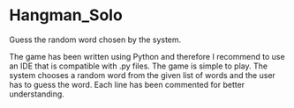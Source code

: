 # Hangman_Solo
Guess the random word chosen by the system.

The game has been written using Python and therefore I recommend to use an IDE that is compatible with .py files. 
The game is simple to play.
The system chooses a random word from the given list of words and the user has to guess the word. 
Each line has been commented for better understanding. 
